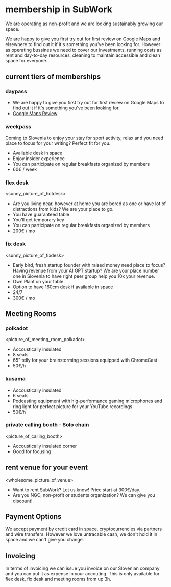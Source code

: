 # membership in SubWork

We are operating as non-profit and we are looking sustainably growing our space.

We are happy to give you first try out for first review on Google Maps and elsewhere to find out it if it's something you've been looking for. However as operating bussines we need to cover our investments, running costs as rent and day-to-day resources, cleaning to maintain accessible and clean space for everyone.

## current tiers of memberships

### daypass
- We are happy to give you first try out for first review on Google Maps to find out it if it's something you've been looking for.
- [Google Maps Review](https://g.page/r/CWs7EEKFN9-zEBE/review)

### weekpass
Coming to Slovenia to enjoy your stay for sport activity, relax and you need place to focus for your writing? Perfect fit for you. 
- Available desk in space
- Enjoy insider experience
- You can participate on regular breakfasts organized by members
- 60€ / week

### flex desk

<sunny_picture_of_hotdesk>
- Are you living near, however at home you are bored as one or have lot of distractions from kids? We are your place to go.
- You have guaranteed table
- You'll get temporary key
- You can participate on regular breakfasts organized by members
- 200€ / mo

### fix desk

<sunny_picture_of_fixdesk>
- Early bird, fresh startup founder with raised money need place to focus? Having revenue from your AI GPT startup? We are your place number one in Slovenia to have right peer group help you 10x your revenue.
- Own Plant on your table
- Option to have 160cm desk if available in space
- 24/7
- 300€ / mo

Meeting Rooms
---
### polkadot

<picture_of_meeting_room_polkadot>
- Accoustically insulated
- 8 seats
- 65" telly for your brainstorming sessions equipped with ChromeCast
- 50€/h

### kusama
- Accoustically insulated 
- 6 seats
- Podcasting equipment with hig-performance gaming microphones and ring light for perfect picture for your YouTube recordings
- 50€/h

### private calling booth - Solo chain

<picture_of_calling_booth>
- Accoustically insulated corner
- Good for focusing

## rent venue for your event

<wholesome_picture_of_venue>
- Want to rent SubWork? Let us know! Price start at 300€/day. 
- Are you NGO, non-profit or students organization? We can give you discount!

Payment Options
---
We accept payment by credit card in space, cryptocurrencies via partners and wire transfers. 
However we love untracable cash, we don't hold it in space and we can't give you change.


Invoicing
---

In terms of invoicing we can issue you invoice on our Slovenian company and you can put it as expense in your accouting. This is only available for flex desk, fix desk and meeting rooms from up 3h.